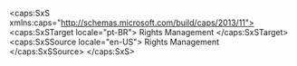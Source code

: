 <?xml version="1.0" encoding="utf-8"?>
<caps:SxS xmlns:caps="http://schemas.microsoft.com/build/caps/2013/11">
  <caps:SxSTarget locale="pt-BR">
    <Token xmlns:xlink="http://www.w3.org/1999/xlink">Rights Management</Token>
  </caps:SxSTarget>
  <caps:SxSSource locale="en-US">
    <Token xmlns:xlink="http://www.w3.org/1999/xlink">Rights Management</Token>
  </caps:SxSSource>
</caps:SxS>